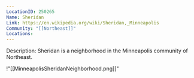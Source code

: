 ```yaml
---
LocationID: 250265
Name: Sheridan
Link: https://en.wikipedia.org/wiki/Sheridan,_Minneapolis 
Community: "[[Northeast]]"
Locations: 
---
```


Description:
Sheridan is a neighborhood in the Minneapolis community of Northeast.


!"[[MinneapolisSheridanNeighborhood.png]]"